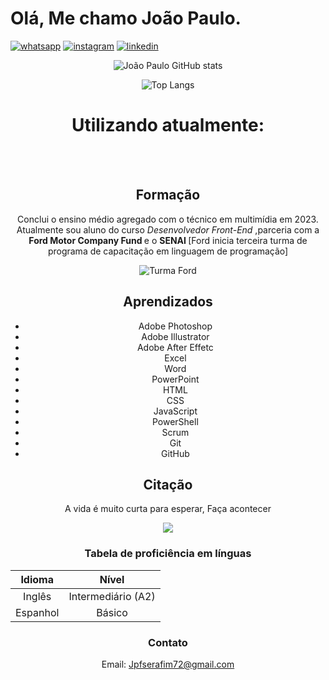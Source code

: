 
#  Olá, Me chamo João Paulo.

[![ whatsapp ](https://img.shields.io/badge/WhatsApp-25D366?style=for-the-badge&logo=whatsapp&logoColor=white)](https://wa.me/+5511972581103?text=Ol%C3%A1%20)
[![ instagram ](https://img.shields.io/badge/Instagram-E4405F?style=for-the-badge&logo=instagram&logoColor=white)](https://www.instagram.com/jonny_serafim/)
[![ linkedin ](https://img.shields.io/badge/LinkedIn-0077B5?style=for-the-badge&logo=linkedin&logoColor=white)](https://www.linkedin.com/in/jo%C3%A3opaulofigueiredo/) 




<div align="center">
   
![João Paulo GitHub stats](https://github-readme-stats.vercel.app/api?username=joaopaulofserafim&show_icons=true&theme=dark#gh-dark-mode-only)



<div align="center">

![Top Langs](https://github-readme-stats.vercel.app/api/top-langs/?username=joaopaulofserafim&layout=compact&theme=transparent)

</div>
<h1>Utilizando atualmente:</h1>
<div align="center" style="display: inline_block"><br/>
    <img align="center" alt="" src="https://img.shields.io/badge/HTML5-E34F26?style=for-the-badge&logo=html5&logoColor=white"/>
   <img align="center" alt="" src="https://img.shields.io/badge/CSS-239120?&style=for-the-
badge&logo=css3&logoColor=white"/>
   <img align="center" alt="" src="https://img.shields.io/badge/Python-14354C?style=for-the-badge&logo=python&logoColor=white"/>
    <img align="center" alt="" src="https://img.shields.io/badge/CSS3-1572B6?style=for-the-badge&logo=css3&logoColor=white"/>
    <img align="center" alt="" src="https://img.shields.io/badge/JavaScript-F7DF1E?style=for-the-badge&logo=javascript&logoColor=black"/>
    <img align="center" alt="" src="https://img.shields.io/badge/Powershell-2CA5E0?style=for-the-badge&logo=powershell&logoColor=white"/>
    <img align="center" alt="" src="https://img.shields.io/badge/GIT-E44C30?style=for-the-badge&logo=git&logoColor=white"/>
</div>

## Formação 
Conclui o ensino médio agregado com o técnico em multimídia em 2023. Atualmente sou aluno do curso <i> Desenvolvedor Front-End </i>,parceria com a <strong> Ford Motor Company Fund </strong> e o <strong> SENAI </strong> [Ford inicia terceira turma de programa de capacitação em linguagem de programação]

![Turma Ford <Enter>](https://automobilistica.sp.senai.br/6755/programa-ford-enter)


## Aprendizados 
* Adobe Photoshop
* Adobe Illustrator
* Adobe After Effetc 
* Excel 
* Word
* PowerPoint 
* HTML 
* CSS
* JavaScript
* PowerShell
* Scrum
* Git
* GitHub

## Citação 
<p>  A vida é muito curta para esperar, Faça acontecer </p>






<img src="https://cdn.evg.gov.br/cursos/446_EVG/imagem_curso_446.png">



   

### Tabela de proficiência em línguas 

Idioma | Nível
:-------: | :-------:
Inglês | Intermediário (A2)
Espanhol | Básico 



### Contato 
Email: Jpfserafim72@gmail.com 
